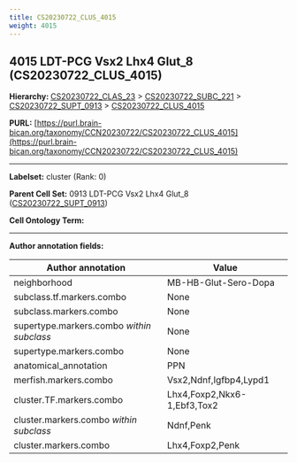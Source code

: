 ```yaml
---
title: CS20230722_CLUS_4015
weight: 4015
---
```

## 4015 LDT-PCG Vsx2 Lhx4 Glut_8 (CS20230722_CLUS_4015)
<b>Hierarchy: </b>
[CS20230722_CLAS_23](../CS20230722_CLAS_23) >
[CS20230722_SUBC_221](../CS20230722_SUBC_221) >
[CS20230722_SUPT_0913](../CS20230722_SUPT_0913) >
[CS20230722_CLUS_4015](../CS20230722_CLUS_4015)

**PURL:** [https://purl.brain-bican.org/taxonomy/CCN20230722/CS20230722_CLUS_4015](https://purl.brain-bican.org/taxonomy/CCN20230722/CS20230722_CLUS_4015)

---


**Labelset:** cluster (Rank: 0)

**Parent Cell Set:** 0913 LDT-PCG Vsx2 Lhx4 Glut_8 ([CS20230722_SUPT_0913](../CS20230722_SUPT_0913))



**Cell Ontology Term:** 

[MARKER GENES.]: #


---

[TRANSFERRED ANNOTATIONS.]: #


[AUTHOR ANNOTATION FIELDS.]: #


**Author annotation fields:**

| Author annotation | Value |
|-------------------|-------|
|neighborhood|MB-HB-Glut-Sero-Dopa|
|subclass.tf.markers.combo|None|
|subclass.markers.combo|None|
|supertype.markers.combo _within subclass_|None|
|supertype.markers.combo|None|
|anatomical_annotation|PPN|
|merfish.markers.combo|Vsx2,Ndnf,Igfbp4,Lypd1|
|cluster.TF.markers.combo|Lhx4,Foxp2,Nkx6-1,Ebf3,Tox2|
|cluster.markers.combo _within subclass_|Ndnf,Penk|
|cluster.markers.combo|Lhx4,Foxp2,Penk|
